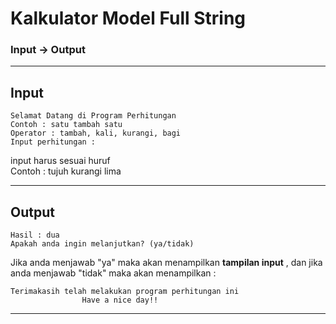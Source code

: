 # Kalkulator Model Full String
### Input -> Output

---
## Input 
```input
Selamat Datang di Program Perhitungan
Contoh : satu tambah satu
Operator : tambah, kali, kurangi, bagi
Input perhitungan : 
```  
input harus sesuai huruf   
Contoh : tujuh kurangi lima 

---
## Output
```output
Hasil : dua
Apakah anda ingin melanjutkan? (ya/tidak)
```  

Jika anda menjawab "ya" maka akan menampilkan **tampilan input** , dan jika anda menjawab "tidak" maka akan menampilkan :  
```tidak
Terimakasih telah melakukan program perhitungan ini
                Have a nice day!!
```
---

